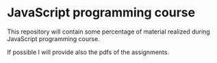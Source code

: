# JavaScript programming course
This repository will contain some percentage of material realized during JavaScript programming course.

If possible I will provide also the pdfs of the assignments.
